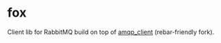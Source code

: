# fox

Client lib for RabbitMQ build on top of
[amqp_client](https://github.com/jbrisbin/amqp_client)
(rebar-friendly fork).
